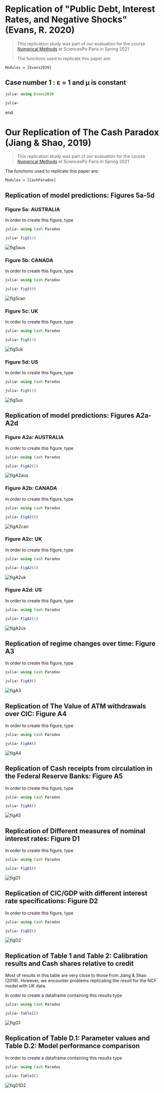 # Replication of "Public Debt, Interest Rates, and Negative Shocks" (Evans, R. 2020) 

> This replication study was part of our evaluation for the course [Numerical Methods](https://floswald.github.io/NumericalMethods/) at SciencesPo Paris in Spring 2021
> 
> The functions used to replicate this paper are:

```@autodocs
Modules = [Evans2020]
```

## Case number 1 : &epsilon; = 1 and &mu; is constant

```julia
julia> using Evans2020

julia> 
```

end


# Our Replication of The Cash Paradox (Jiang & Shao, 2019)

> This replication study was part of our evaluation for the course [Numerical Methods](https://floswald.github.io/NumericalMethods/) at SciencesPo Paris in Spring 2021

The functions used to replicate this paper are:

```@autodocs
Modules = [CashParadox]
```

## Replication of model predictions: Figures 5a-5d

### Figure 5a: AUSTRALIA

In order to create this figure, type

```julia
julia> using Cash Paradox

julia> Fig5(2)
```

![fig5aus](./assets/fig5aus.png)

### Figure 5b: CANADA

In order to create this figure, type

```julia
julia> using Cash Paradox

julia> Fig5(0)
```

![fig5can](./assets/fig5can.png)

### Figure 5c:  UK

In order to create this figure, type

```julia
julia> using Cash Paradox

julia> Fig5(3)
```

![fig5uk](./assets/fig5uk.png)

### Figure 5d: US

In order to create this figure, type

```julia
julia> using Cash Paradox

julia> Fig5(1)
```
![fig5us](./assets/fig5us.png)


## Replication of model predictions: Figures A2a-A2d


### Figure A2a: AUSTRALIA

In order to create this figure, type

```julia
julia> using Cash Paradox

julia> FigA2(2)
```

![figA2aus](./assets/figA2aus.png)

### Figure A2b: CANADA

In order to create this figure, type

```julia
julia> using Cash Paradox

julia> FigA2(0)
```

![figA2can](./assets/figA2can.png)

### Figure A2c:  UK

In order to create this figure, type

```julia
julia> using Cash Paradox

julia> FigA2(3)
```
![figA2uk](./assets/figA2uk.png)

### Figure A2d: US

In order to create this figure, type

```julia
julia> using Cash Paradox

julia> FigA2(1)
```

![figA2us](./assets/figA2us.png)



## Replication of regime changes over time: Figure A3

In order to create this figure, type

```julia
julia> using Cash Paradox

julia> FigA3()
```

![figA3](./assets/figA3.png)

## Replication of The Value of ATM withdrawals over CIC: Figure A4

In order to create this figure, type

```julia
julia> using Cash Paradox

julia> FigA4()
```

![figA4](./assets/figA4.png)


## Replication of Cash receipts from circulation in the Federal Reserve Banks: Figure A5

In order to create this figure, type

```julia
julia> using Cash Paradox

julia> FigA5()
```

![figA5](./assets/figA5.png)


## Replication of Different measures of nominal interest rates: Figure D1

In order to create this figure, type

```julia
julia> using Cash Paradox

julia> FigD1()
```

![figD1](./assets/figD1.png)

## Replication of CIC/GDP with different interest rate specifications: Figure D2

In order to create this figure, type

```julia
julia> using Cash Paradox

julia> FigD2()
```
![figD2](./assets/figD2.png)

## Replication of Table 1 and Table 2: Calibration results and Cash shares relative to credit 

Most of results in this table are very close to those from Jiang & Shao (2019). However, we encounter problems replicating the result for the NCF model with UK data.

In order to create a dataframe containing this results type

```julia
julia> using Cash Paradox

julia> Table1()
```

![figG1](./assets/t1.png)

## Replication of Table D.1: Parameter values and Table D.2: Model performance comparison


In order to create a dataframe containing this results type

```julia
julia> using Cash Paradox

julia> Table2()
```

![figD1D2](./assets/t2.png)


